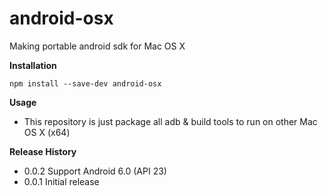 # android-osx
Making portable android sdk for Mac OS X

__Installation__
```
npm install --save-dev android-osx
```

__Usage__
* This repository is just package all adb & build tools to run on other Mac OS X (x64)

__Release History__
* 0.0.2 Support Android 6.0 (API 23)
* 0.0.1 Initial release
